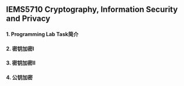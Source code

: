 ## IEMS5710 Cryptography, Information Security and Privacy

#### 1. Programming Lab Task简介



#### 2. 密钥加密I



#### 3. 密钥加密II

#### 4. 公钥加密